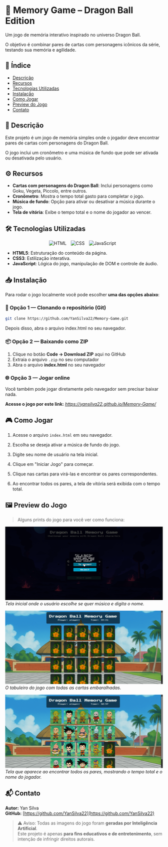 # 🧠 Memory Game – Dragon Ball Edition

Um jogo de memória interativo inspirado no universo Dragon Ball.

O objetivo é combinar pares de cartas com personagens icônicos da série, testando sua memória e agilidade.

## 📌 Índice

- [Descrição](#descrição)
- [Recursos](#recursos)
- [Tecnologias Utilizadas](#tecnologias-utilizadas)
- [Instalação](#instalação)
- [Como Jogar](#como-jogar)
- [Preview do Jogo](#🖼️-preview-do-jogo)
- [Contato](#contato)


## 📝 Descrição

Este projeto é um jogo de memória simples onde o jogador deve encontrar pares de cartas com personagens do Dragon Ball.  

O jogo inclui um cronômetro e uma música de fundo que pode ser ativada ou desativada pelo usuário.


## ⚙️ Recursos

- **Cartas com personagens do Dragon Ball**: Inclui personagens como Goku, Vegeta, Piccolo, entre outros.  
- **Cronômetro**: Mostra o tempo total gasto para completar o jogo.   
- **Música de fundo**: Opção para ativar ou desativar a música durante o jogo.  
- **Tela de vitória**: Exibe o tempo total e o nome do jogador ao vencer.

## 🛠️ Tecnologias Utilizadas
<p align="center">
  <img 
      alt="HTML" 
      title="HTML" 
      width="30px" 
      style="padding-right: 10px;" 
      src="https://cdn.jsdelivr.net/gh/devicons/devicon@latest/icons/html5/html5-original.svg" 
  />
  <img 
      alt="CSS" 
      title="CSS" 
      width="30px" 
      style="padding-right: 10px;" 
      src="https://cdn.jsdelivr.net/gh/devicons/devicon@latest/icons/css3/css3-original.svg" 
  />
  <img 
      alt="JavaScript" 
      title="JavaScript" 
      width="30px" 
      style="padding-right: 10px;" 
      src="https://cdn.jsdelivr.net/gh/devicons/devicon@latest/icons/javascript/javascript-original.svg" 
  />
</p>

- **HTML5**: Estruturação do conteúdo da página.  
- **CSS3**: Estilização interativa.  
- **JavaScript**: Lógica do jogo, manipulação de DOM e controle de áudio.

## 📥 Instalação

Para rodar o jogo localmente você pode escolher **uma das opções abaixo**:

### 🔧 Opção 1 — Clonando o repositório (Git)

```bash
git clone https://github.com/YanSilva22/Memory-Game.git
```
Depois disso, abra o arquivo index.html no seu navegador.

### 📦 Opção 2 — Baixando como ZIP

1. Clique no botão **Code → Download ZIP** aqui no GitHub  
2. Extraia o arquivo `.zip` no seu computador  
3. Abra o arquivo **index.html** no seu navegador

### 🌐 Opção 3 — Jogar online

Você também pode jogar diretamente pelo navegador sem precisar baixar nada.

**Acesse o jogo por este link:** _<https://yansilva22.github.io/Memory-Game/>_

## 🎮 Como Jogar

1. Acesse o arquivo `index.html` em seu navegador.  

2. Escolha se deseja ativar a música de fundo do jogo.

3. Digite seu nome de usuário na tela inicial.  

4. Clique em "Iniciar Jogo" para começar.  

5. Clique nas cartas para virá-las e encontrar os pares correspondentes.  

6. Ao encontrar todos os pares, a tela de vitória será exibida com o tempo total.

## 🖼️ Preview do Jogo

> Alguns prints do jogo para você ver como funciona:

![Tela inicial](prints/tela-inicial.gif)  
*Tela inicial onde o usuário escolhe se quer música e digita o nome.*

![Tabuleiro](prints/game.gif)  
*O tabuleiro do jogo com todas as cartas embaralhadas.*

![Tela de vitória](prints/final.gif)  
*Tela que aparece ao encontrar todos os pares, mostrando o tempo total e o nome do jogador.*

## 📬 Contato

**Autor:** Yan Silva  
**GitHub:** [https://github.com/YanSilva22](https://github.com/YanSilva22)

> ⚠️ Aviso: Todas as imagens do jogo foram **geradas por Inteligência Artificial**.  
> Este projeto é apenas **para fins educativos e de entretenimento**, sem intenção de infringir direitos autorais.
